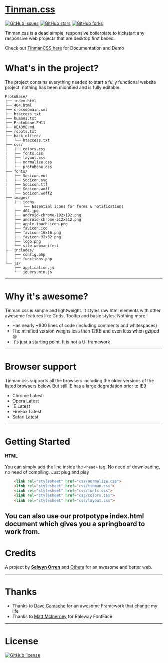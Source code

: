 # [Tinman.css](https://github.com/Linuxweb/tinmancss)

[![GitHub issues](https://img.shields.io/github/issues/Linuxweb/tinmncss?style=for-the-badge)](https://github.com/Linuxweb/tinmncss/issues)
[![GitHub stars](https://img.shields.io/github/stars/Linuxweb/tinmancss?style=for-the-badge)](https://github.com/Linuxweb/tinmancss/stargazers)
[![GitHub forks](https://img.shields.io/github/forks/Linuxweb/tinmancss?style=for-the-badge)](https://github.com/Linuxweb/tinmancss/network)

Tinman.css is a dead simple, responsive boilerplate to kickstart any responsive web projects that are desktop first based.

Check out [TinmanCSS here](https://bit.ly/3oGX8h1) for Documentation and Demo

# What's in the project?

The project contains everything needed to start a fully functional website project. nothing has been mionified and is fully editable.

```
ProtoBase/
├── index.html
├── 404.html
├── crossdomain.xml
├── htaccess.txt
├── humans.txt
├── Protobone.FH11
├── README.md
├── robots.txt
├── back-office/
│   └── htaccess.txt
├── css/
│   ├── colors.css
|   ├── fonts.css
|   ├── layout.css
|   ├── normalize.css
│   └── protobone.css
├── fonts/
│   ├── Socicon.eot
|   ├── Socicon.svg
|   ├── Socicon.ttf
|   ├── Socicon.woff
│   └── Socicon.woff2
├── images/
│   ├── icons
│   	└── Essential icons for forms & notifications
│   ├── 404.jpg
│   ├── android-chrome-192x192.png
│   ├── android-chrome-512x512.png
│   ├── apple-touch-icon.png
│   ├── favicon.ico
│   ├── favicon-16x16.png
│   ├── favicon-32x32.png
│   ├── logo.png
│   └── site.webmanifest
├── includes/
│   ├── config.php
│   └── functions.php
└── js/
    ├── application.js
    └── jquery.min.js
```
---

# Why it's awesome?

Tinman.css is simple and lightweight. It styles raw html elements with other awesome features like Grids, Tooltip and basic styles. Nothing more.

* Has nearly ~900 lines of code (including comments and whitespaces)
* The minified version weighs less than 12KB and even less when gziped :sunglasses:
* It's just a starting point. It is not a UI framework

---

# Browser support

Tinman.css supports all the browsers including the older versions of the listed browsers below. But still IE has a large degradation prior to IE9

* Chrome Latest
* Opera Latest
* IE Latest
* FireFox Latest
* Safari Latest

---

# Getting Started

#### HTML

You can simply add the line inside the `<head>` tag. No need of downloading, no need of compiling. Just plug and play

```html
	<link rel="stylesheet" href="css/normalize.css">
	<link rel="stylesheet" href="css/tinman.css">
	<link rel="stylesheet" href="css/fonts.css">
	<link rel="stylesheet" href="css/colors.css">
	<link rel="stylesheet" href="css/layout.css">
```
You can also use our protpotype index.html document which gives you a springboard to work from.
---

# Credits

A project by **[Selwyn Orren](https://github.com/linuxweb)** and [Others](https://github.com/Linuxweb/tinmancss/graphs/contributors) for an awesome and better web.

---

# Thanks

* Thanks to [Dave Gamache](https://github.com/dhg) for an awesome Framework that change my life
* Thanks to [Matt McInerney](https://fonts.google.com/specimen/Raleway) for Raleway FontFace

---

# License
[![GitHub license](https://img.shields.io/badge/license-MIT-blue.svg)](https://github.com/Linuxweb/ProtoBone/blob/master/LICENSE)
